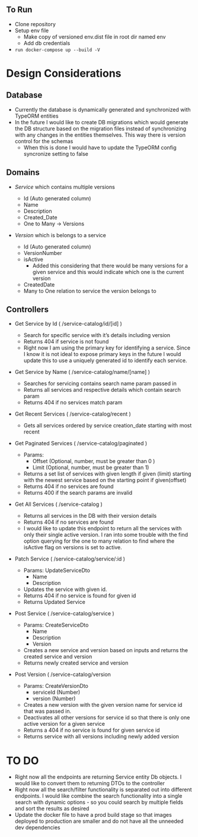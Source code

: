 
## To Run
- Clone repository
- Setup env file 
    - Make copy of versioned env.dist file in root dir named env
    - Add db credentials 
- ```run docker-compose up --build -V```

# Design Considerations

## Database
- Currently the database is dynamically generated and synchronized with TypeORM entities
- In the future I would like to create DB migrations which would generate the DB structure based on the migration files instead of synchronizing with any changes in the entities themselves. This way there is version control for the schemas 
    - When this is done I would have to update the TypeORM config syncronize setting to false

## Domains
- *Service* which contains multiple versions
    - Id (Auto generated column) 
    - Name
    - Description
    - Created_Date
    - One to Many → Versions
    
- *Version* which is belongs to a service
    - Id (Auto generated column)
    - VersionNumber
    - isActive
        - Added this considering that there would be many versions for a given service and this would indicate which one is the current version
    - CreatedDate 
    - Many to One relation to service the version belongs to 

## Controllers 
- Get Service by Id ( /service-catalog/id/[id] ) 
    - Search for specific service with it’s details including version
    - Returns 404 if service is not found
    - Right now I am using the primary key for identifying a service. Since I know it is not ideal to expose primary keys in the future I would update this to use a uniquely generated id to identify each service. 

- Get Service by Name ( /service-catalog/name/[name] ) 
    - Searches for servicing contains search name param passed in
    - Returns all services and respective details which contain search param
    - Returns 404 if no services match param 
- Get Recent Services ( /service-catalog/recent ) 
    - Gets all services ordered by service creation_date starting with most recent 
- Get Paginated Services ( /service-catalog/paginated )
    - Params:
        - Offset (Optional, number, must be greater than 0 ) 
        - Limit (Optional, number, must be greater than 1) 
    - Returns a set list of services with given length if given (limit) starting with the newest service based on the starting point if given(offset) 
    - Returns 404 if no services are found
    - Returns 400 if the search params are invalid
- Get All Services ( /service-catalog )
    - Returns all services in the DB with their version details
    - Returns 404 if no services are found
    - I would like to update this endpoint to  return all the services with only their single active version. I ran into some trouble with the find option querying for the one to many relation to find where the isActive flag on versions is set to active.
- Patch Service ( /service-catalog/service/:id )
    - Params: UpdateServiceDto
        - Name
        - Description
    - Updates the service with given id.
    - Returns 404 if no service is found for given id
    - Returns Updated Service
- Post Service (  /service-catalog/service ) 
    - Params: CreateServiceDto
        - Name
        - Description
        - Version
    - Creates a new service and version based on inputs and returns the created service and version
    - Returns newly created service and version
- Post Version ( /service-catalog/version
    - Params: CreateVersionDto
        - serviceId (Number)
        - version (Number)
    - Creates a new version with the given version name for service id that was passed in. 
    - Deactivates all other versions for service id so that there is only one active version for a given service
    - Returns a 404 if no service is found for given service id
    - Returns service with all versions including newly added version


# TO DO
 - Right now all the endpoints are returning Service entity Db objects. I would like to convert them to returning DTOs to the controller
- Right now all the search/filter functionality is separated out into different endpoints. I would like combine the search functionality into a single search with dynamic options - so you could search by multiple fields and sort the results as desired 
- Update the docker file to have a prod build stage so that images deployed to production are smaller and do not have all the unneeded dev dependencies 






